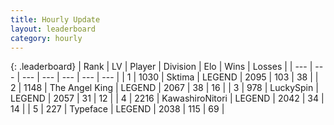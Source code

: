 ```yaml
---
title: Hourly Update
layout: leaderboard
category: hourly
---
```


{: .leaderboard}
| Rank | LV | Player | Division | Elo | Wins | Losses |
| --- | --- | --- | --- | --- | --- | --- |
| <span data-change="0">1</span> | 1030 | <span title="ID: 353063">Sktima</span> | LEGEND | <span data-change="-25">2095</span> | <span data-change="0">103</span> | <span data-change="2">38</span> |
| <span data-change="0">2</span> | 1148 | <span title="ID: 547162">The Angel King</span> | LEGEND | <span data-change="0">2067</span> | <span data-change="0">38</span> | <span data-change="0">16</span> |
| <span data-change="3">3</span> | 978 | <span title="ID: 498412">LuckySpin</span> | LEGEND | <span data-change="26">2057</span> | <span data-change="3">31</span> | <span data-change="0">12</span> |
| <span data-change="0">4</span> | 2216 | <span title="ID: 164871">KawashiroNitori</span> | LEGEND | <span data-change="0">2042</span> | <span data-change="0">34</span> | <span data-change="0">14</span> |
| <span data-change="-2">5</span> | 227 | <span title="ID: 628233">Typeface</span> | LEGEND | <span data-change="-10">2038</span> | <span data-change="0">115</span> | <span data-change="1">69</span> |